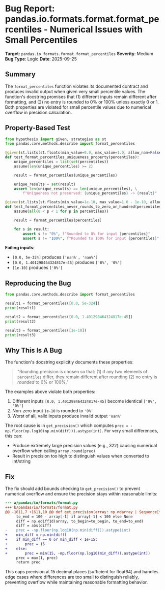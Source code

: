 # Bug Report: pandas.io.formats.format.format_percentiles - Numerical Issues with Small Percentiles

**Target**: `pandas.io.formats.format.format_percentiles`
**Severity**: Medium
**Bug Type**: Logic
**Date**: 2025-09-25

## Summary

The `format_percentiles` function violates its documented contract and produces invalid output when given very small percentile values. The function's docstring promises that (1) different inputs remain different after formatting, and (2) no entry is rounded to 0% or 100% unless exactly 0 or 1. Both properties are violated for small percentile values due to numerical overflow in precision calculation.

## Property-Based Test

```python
from hypothesis import given, strategies as st
from pandas.core.methods.describe import format_percentiles

@given(st.lists(st.floats(min_value=0.0, max_value=1.0, allow_nan=False, allow_infinity=False), min_size=1, max_size=20))
def test_format_percentiles_uniqueness_property(percentiles):
    unique_percentiles = list(set(percentiles))
    assume(len(unique_percentiles) >= 2)

    result = format_percentiles(unique_percentiles)

    unique_results = set(result)
    assert len(unique_results) == len(unique_percentiles), \
        f"Uniqueness not preserved: {unique_percentiles} -> {result}"

@given(st.lists(st.floats(min_value=1e-10, max_value=1.0 - 1e-10, allow_nan=False, allow_infinity=False), min_size=1, max_size=20))
def test_format_percentiles_never_rounds_to_zero_or_hundred(percentiles):
    assume(all(0 < p < 1 for p in percentiles))

    result = format_percentiles(percentiles)

    for s in result:
        assert s != "0%", f"Rounded to 0% for input {percentiles}"
        assert s != "100%", f"Rounded to 100% for input {percentiles}"
```

**Failing inputs**:
- `[0.0, 5e-324]` produces `['nan%', 'nan%']`
- `[0.0, 1.401298464324817e-45]` produces `['0%', '0%']`
- `[1e-10]` produces `['0%']`

## Reproducing the Bug

```python
from pandas.core.methods.describe import format_percentiles

result1 = format_percentiles([0.0, 5e-324])
print(result1)

result2 = format_percentiles([0.0, 1.401298464324817e-45])
print(result2)

result3 = format_percentiles([1e-10])
print(result3)
```

## Why This Is A Bug

The function's docstring explicitly documents these properties:

> "Rounding precision is chosen so that: (1) if any two elements of `percentiles` differ, they remain different after rounding (2) no entry is *rounded* to 0% or 100%."

The examples above violate both properties:
1. Different inputs `[0.0, 1.401298464324817e-45]` become identical `['0%', '0%']`
2. Non-zero input `1e-10` is rounded to `'0%'`
3. Worst of all, valid inputs produce invalid output `'nan%'`

The root cause is in `get_precision()` which computes `prec = -np.floor(np.log10(np.min(diff))).astype(int)`. For very small differences, this can:
- Produce extremely large precision values (e.g., 322) causing numerical overflow when calling `array.round(prec)`
- Result in precision too high to distinguish values when converted to int/string

## Fix

The fix should add bounds checking to `get_precision()` to prevent numerical overflow and ensure the precision stays within reasonable limits:

```diff
--- a/pandas/io/formats/format.py
+++ b/pandas/io/formats/format.py
@@ -1611,7 +1611,10 @@ def get_precision(array: np.ndarray | Sequence[float]) -> int:
     to_end = 100 - array[-1] if array[-1] < 100 else None
     diff = np.ediff1d(array, to_begin=to_begin, to_end=to_end)
     diff = abs(diff)
-    prec = -np.floor(np.log10(np.min(diff))).astype(int)
+    min_diff = np.min(diff)
+    if min_diff == 0 or min_diff < 1e-15:
+        prec = 15
+    else:
+        prec = min(15, -np.floor(np.log10(min_diff)).astype(int))
     prec = max(1, prec)
     return prec
```

This caps precision at 15 decimal places (sufficient for float64) and handles edge cases where differences are too small to distinguish reliably, preventing overflow while maintaining reasonable formatting behavior.